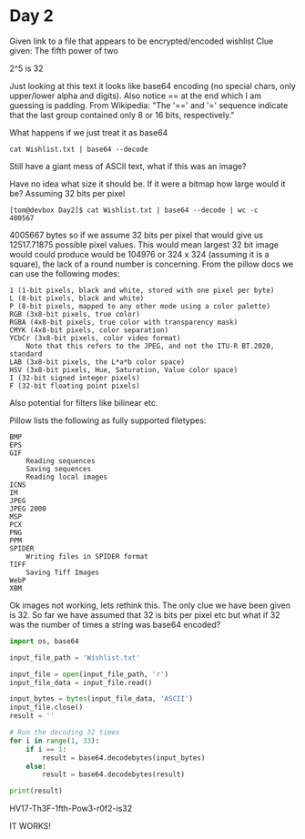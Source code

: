 # Day 2

Given link to a file that appears to be encrypted/encoded wishlist
Clue given: The fifth power of two

2^5 is 32

Just looking at this text it looks like base64 encoding (no special chars, only upper/lower alpha
and digits). Also notice == at the end which I am guessing is padding. From Wikipedia:
"The '==' and '=' sequence indicate that the last group contained only 8 or 16 bits, respectively."

What happens if we just treat it as base64
```
cat Wishlist.txt | base64 --decode
```

Still have a giant mess of ASCII text, what if this was an image?

Have no idea what size it should be. If it were a bitmap how large would it be? Assuming 32 bits per pixel

```
[tom@devbox Day2]$ cat Wishlist.txt | base64 --decode | wc -c
400567
```

4005667 bytes so if we assume 32 bits per pixel that would give us 12517.71875 possible pixel values. This would mean largest
32 bit image would could produce would be 104976 or 324 x 324 (assuming it is a square), the lack of a 
round number is concerning. From the pillow docs we can use the following modes:

    1 (1-bit pixels, black and white, stored with one pixel per byte)
    L (8-bit pixels, black and white)
    P (8-bit pixels, mapped to any other mode using a color palette)
    RGB (3x8-bit pixels, true color)
    RGBA (4x8-bit pixels, true color with transparency mask)
    CMYK (4x8-bit pixels, color separation)
    YCbCr (3x8-bit pixels, color video format)
        Note that this refers to the JPEG, and not the ITU-R BT.2020, standard
    LAB (3x8-bit pixels, the L*a*b color space)
    HSV (3x8-bit pixels, Hue, Saturation, Value color space)
    I (32-bit signed integer pixels)
    F (32-bit floating point pixels)

Also potential for filters like bilinear etc.

Pillow lists the following as fully supported filetypes:

    BMP
    EPS
    GIF
        Reading sequences
        Saving sequences
        Reading local images
    ICNS
    IM
    JPEG
    JPEG 2000
    MSP
    PCX
    PNG
    PPM
    SPIDER
        Writing files in SPIDER format
    TIFF
        Saving Tiff Images
    WebP
    XBM

Ok images not working, lets rethink this. The only clue we have been given is 32. So far we have assumed that 32 is
bits per pixel etc but what if 32 was the number of times a string was base64 encoded?

```python
import os, base64

input_file_path = 'Wishlist.txt'

input_file = open(input_file_path, 'r')
input_file_data = input_file.read()

input_bytes = bytes(input_file_data, 'ASCII')
input_file.close()
result = ''

# Run the decoding 32 times
for i in range(1, 33):
    if i == 1:
        result = base64.decodebytes(input_bytes)
    else:
        result = base64.decodebytes(result)

print(result)
```

HV17-Th3F-1fth-Pow3-r0f2-is32

IT WORKS!